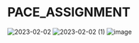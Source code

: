 ﻿# PACE_ASSIGNMENT

![2023-02-02](https://user-images.githubusercontent.com/79307341/216847166-e545418c-7752-48e6-b71a-6c55ccb35ddd.png)
![2023-02-02 (1)](https://user-images.githubusercontent.com/79307341/216847169-d612b8e4-bd8c-4321-9c57-a15987414fbc.png)
![image](https://user-images.githubusercontent.com/79307341/216847267-7235b4a7-f317-436c-afdd-4fc2df810af1.png)


